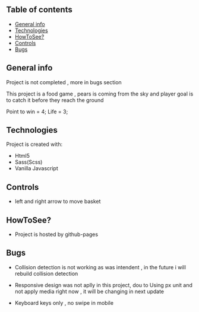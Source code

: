 ## Table of contents
* [General info](#general-info)
* [Technologies](#technologies)
* [HowToSee?](#howtosee?)
* [Controls](#controls)
* [Bugs](#bugs)

## General info
Project is not completed , more in bugs section

This project is a food game , pears is coming from the sky
and player goal is to catch it before they reach the ground

Point to win = 4;
Life = 3;
	
## Technologies
Project is created with:
* Html5
* Sass(Scss)
* Vanilla Javascript

## Controls
 * left and right arrow to move basket
	
## HowToSee?
* Project is hosted by github-pages

## Bugs

* Collision detection is not working as was intendent ,
  in the future i will rebuild collision detection

* Responsive design was not aplly in this project, dou to
  Using px unit and not apply media right now , it will be
  changing in next update

* Keyboard keys only , no swipe in mobile
